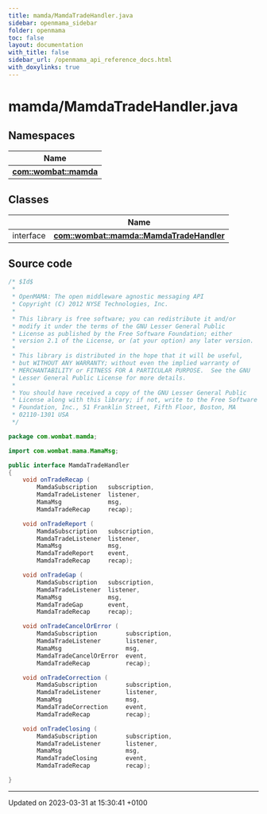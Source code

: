 ```yaml
---
title: mamda/MamdaTradeHandler.java
sidebar: openmama_sidebar
folder: openmama
toc: false
layout: documentation
with_title: false
sidebar_url: /openmama_api_reference_docs.html
with_doxylinks: true
---
```


# mamda/MamdaTradeHandler.java



## Namespaces

| Name           |
| -------------- |
| **[com::wombat::mamda](namespacecom_1_1wombat_1_1mamda.html)**  |

## Classes

|                | Name           |
| -------------- | -------------- |
| interface | **[com::wombat::mamda::MamdaTradeHandler](interfacecom_1_1wombat_1_1mamda_1_1MamdaTradeHandler.html)**  |




## Source code

```java
/* $Id$
 *
 * OpenMAMA: The open middleware agnostic messaging API
 * Copyright (C) 2012 NYSE Technologies, Inc.
 *
 * This library is free software; you can redistribute it and/or
 * modify it under the terms of the GNU Lesser General Public
 * License as published by the Free Software Foundation; either
 * version 2.1 of the License, or (at your option) any later version.
 *
 * This library is distributed in the hope that it will be useful,
 * but WITHOUT ANY WARRANTY; without even the implied warranty of
 * MERCHANTABILITY or FITNESS FOR A PARTICULAR PURPOSE.  See the GNU
 * Lesser General Public License for more details.
 *
 * You should have received a copy of the GNU Lesser General Public
 * License along with this library; if not, write to the Free Software
 * Foundation, Inc., 51 Franklin Street, Fifth Floor, Boston, MA
 * 02110-1301 USA
 */

package com.wombat.mamda;

import com.wombat.mama.MamaMsg;

public interface MamdaTradeHandler
{
    void onTradeRecap (
        MamdaSubscription   subscription,
        MamdaTradeListener  listener,
        MamaMsg             msg,
        MamdaTradeRecap     recap);

    void onTradeReport (
        MamdaSubscription   subscription,
        MamdaTradeListener  listener,
        MamaMsg             msg,
        MamdaTradeReport    event,
        MamdaTradeRecap     recap);

    void onTradeGap (
        MamdaSubscription   subscription,
        MamdaTradeListener  listener,
        MamaMsg             msg,
        MamdaTradeGap       event,
        MamdaTradeRecap     recap);

    void onTradeCancelOrError (
        MamdaSubscription        subscription,
        MamdaTradeListener       listener,
        MamaMsg                  msg,
        MamdaTradeCancelOrError  event,
        MamdaTradeRecap          recap);

    void onTradeCorrection (
        MamdaSubscription        subscription,
        MamdaTradeListener       listener,
        MamaMsg                  msg,
        MamdaTradeCorrection     event,
        MamdaTradeRecap          recap);

    void onTradeClosing (
        MamdaSubscription        subscription,
        MamdaTradeListener       listener,
        MamaMsg                  msg,
        MamdaTradeClosing        event,
        MamdaTradeRecap          recap);

}
```


-------------------------------

Updated on 2023-03-31 at 15:30:41 +0100

